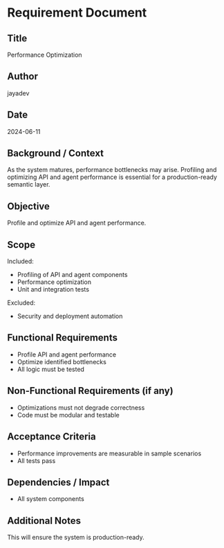 # Requirement Document

## Title

Performance Optimization

## Author

jayadev

## Date

2024-06-11

## Background / Context

As the system matures, performance bottlenecks may arise. Profiling and optimizing API and agent performance is essential for a production-ready semantic layer.

## Objective

Profile and optimize API and agent performance.

## Scope

Included:
- Profiling of API and agent components
- Performance optimization
- Unit and integration tests

Excluded:
- Security and deployment automation

## Functional Requirements

- Profile API and agent performance
- Optimize identified bottlenecks
- All logic must be tested

## Non-Functional Requirements (if any)

- Optimizations must not degrade correctness
- Code must be modular and testable

## Acceptance Criteria

- Performance improvements are measurable in sample scenarios
- All tests pass

## Dependencies / Impact

- All system components

## Additional Notes

This will ensure the system is production-ready. 